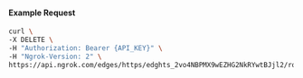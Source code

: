 <!-- Code generated for API Clients. DO NOT EDIT. -->
#### Example Request
```bash
curl \
-X DELETE \
-H "Authorization: Bearer {API_KEY}" \
-H "Ngrok-Version: 2" \
https://api.ngrok.com/edges/https/edghts_2vo4NBPMX9wEZHG2NkRYwtBJjl2/routes/edghtsrt_2vo4NAcJwkHTbFG5BEvOioxiCVX/oidc
